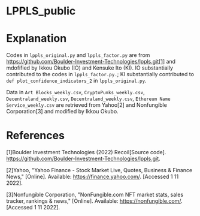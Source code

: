 # LPPLS_public

# Explanation
Codes in `lppls_original.py` and `lppls_factor.py` are from https://github.com/Boulder-Investment-Technologies/lppls.git[1] and mdofified by Ikkou Okubo (IO) and Kensuke Ito (KI). IO substantially contributed to the codes in `lppls_factor.py.`; KI substantially contributed to `def plot_confidence_indicators_2` in `lppls_original.py`.

Data in `Art Blocks_weekly.csv`, `CryptoPunks_weekly.csv`, `Decentraland_weekly.csv`, `Decentraland_weekly.csv`, `Ethereum Name Service_weekly.csv` are retrieved from Yahoo[2] and Nonfungible Corporation[3] and modified by Ikkou Okubo.



# References

[1]Boulder Investment Technologies (2022) Recoil[Source code]. https://github.com/Boulder-Investment-Technologies/lppls.git.

[2]Yahoo, "Yahoo Finance - Stock Market Live, Quotes, Business & Finance News," [Online]. Available: https://finance.yahoo.com/. [Accessed 1 11 2022].

[3]Nonfungible Corporation, "NonFungible.com NFT market stats, sales tracker, rankings & news," [Online]. Available: https://nonfungible.com/. [Accessed 1 11 2022].
